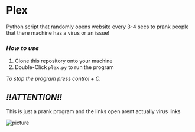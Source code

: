 # Plex
Python script that randomly opens website every 3-4 secs to prank people that there machine has a virus or an issue!

### *How to use*
1. Clone this repository onto your machine
2. Double-Click `plex.py` to run the program

*To stop the program press control + C.*

## *!!ATTENTION!!*
This is just a prank program and the links open arent actually virus links

![picture](https://www.tcscolumbus.com/wp-content/uploads/TCS-Virus.jpg)
